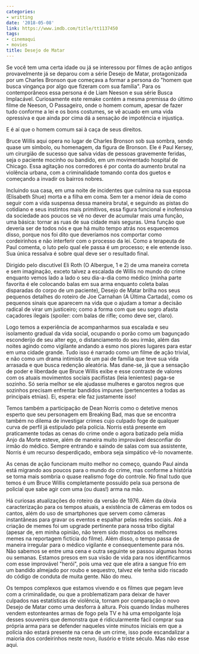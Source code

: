 ```yaml
---
categories:
- writting
date: '2018-05-08'
link: https://www.imdb.com/title/tt1137450
tags:
- cinemaqui
- movies
title: Desejo de Matar
---
```


Se você tem uma certa idade ou já se interessou por filmes de ação antigos provavelmente já se deparou com a série Desejo de Matar, protagonizada por um Charles Bronson que começava a formar a persona do "homem que busca vingança por algo que fizeram com sua família". Para os contemporâneos essa persona é de Liam Neeson e sua série Busca Implacável. Curiosamente este remake contém a mesma premissa do último filme de Neeson, O Passageiro, onde o homem comum, apesar de fazer tudo conforme a lei e os bons costumes, se vê acuado em uma vida opressiva e que ainda por cima dá a sensação de impotência e injustiça.

E é aí que o homem comum sai à caça de seus direitos.

Bruce Willis aqui opera no lugar de Charles Bronson sob sua sombra, sendo quase um símbolo, ou homenagem, da figura de Bronson. Ele é Paul Kersey, um cirurgião de sucesso que salva vidas de pessoas gravemente feridas, seja o paciente mocinho ou bandido, em um movimentado hospital de Chicago. Essa agitação nos corredores é por conta do aumento brutal na violência urbana, com a criminalidade tomando conta dos guetos e começando a invadir os bairros nobres.

Incluindo sua casa, em uma noite de incidentes que culmina na sua esposa (Elisabeth Shue) morta e a filha em coma. Sem ter a menor ideia de como seguir com a vida suspensa dessa maneira brutal, e seguindo as pistas do cotidiano e seus instintos mais primitivos, essa figura funcional e inofensiva da sociedade aos poucos se vê no dever de acumular mais uma função, uma básica: tornar as ruas de sua cidade mais seguras. Uma função que deveria ser de todos nós e que há muito tempo atrás nos esquecemos disso, porque nos foi dito que deveríamos nos comportar como cordeirinhos e não interferir com o processo da lei. Como a terapeuta de Paul comenta, o luto pelo qual ele passa é um processo; e ele entende isso. Sua única ressalva é sobre qual deve ser o resultado final.

Dirigido pelo discutível Eli Roth (O Albergue, 1 e 2) de uma maneira correta e sem imaginação, exceto talvez a escalada de Willis no mundo do crime enquanto vemos lado a lado o seu dia-a-dia como médico (minha parte favorita é ele colocando balas em sua arma enquanto coleta balas disparadas do corpo de um paciente), Desejo de Matar brilha nos seus pequenos detalhes do roteiro de Joe Carnahan (A Última Cartada), como os pequenos sinais que aparecem na vida que o ajudam a tomar a decisão radical de virar um justiceiro; como a forma com que seu sogro afasta caçadores ilegais (spoiler: com balas de rifle; como deve ser, claro).

Logo temos a experiência de acompanharmos sua escalada e seu isolamento gradual da vida social, ocupando o porão como um bagunçado esconderijo de seu alter ego, o distanciamento do seu irmão, além das noites agindo como vigilante andando a esmo nos piores lugares para estar em uma cidade grande. Tudo isso é narrado como um filme de ação trivial, e não como um drama intimista de um pai de família que teve sua vida arrasada e que busca redenção aleatória. Mas dane-se, já que a sensação de poder e liberdade que Bruce Willis exibe e esse contraste de valores com os atuais movimentos sociais pacifistas (leia lenientes) paga-se sozinho. Só seria melhor se ele ajudasse mulheres e garotos negros que sozinhos precisam enfrentar bandidos impunes (pertencentes a todas as principais etnias). Ei, espera: ele faz justamente isso!

Temos também a participação de Dean Norris como o detetive menos esperto que seu personagem em Breaking Bad, mas que se encontra também no dilema de investigar crimes cujo culpado foge de qualquer curva de perfil já estipulado pela polícia. Norris está presente em praticamente todas as cenas do crime onde o agora batizado pela mídia Anjo da Morte esteve, além de maneira muito improvável desconfiar do irmão do médico. Sempre entrando e saindo de salas com sua assistente, Norris é um recurso desperdiçado, embora seja simpático vê-lo novamente.

As cenas de ação funcionam muito melhor no começo, quando Paul ainda está migrando aos poucos para o mundo do crime, mas conforme a história se torna mais sombria o quase realismo foge do controle. No final tudo que temos é um Bruce Willis completamente possuído pela sua persona de policial que sabe agir com uma (ou duas!) arma na mão.

Há curiosas atualizações do roteiro da versão de 1976. Além da óbvia caracterização para os tempos atuais, a existência de câmeras em todos os cantos, além do uso de smartphones que servem como câmeras instantâneas para gravar os eventos e espalhar pelas redes sociais. Até a criação de memes foi um upgrade pertinente para nossa tribo digital (apesar de, em minha opinião, não terem sido mostrados os melhores memes na reportagem fictícia do filme). Além disso, o tempo passa de maneira irregular para o médico vigilante e consequentemente para nós. Não sabemos se entre uma cena e outra seguinte se passou algumas horas ou semanas. Estamos presos em sua visão de vida para nos identificarmos com esse improvável "herói", pois uma vez que ele atira a sangue frio em um bandido almejado por roubo e sequestro, talvez ele tenha sido riscado do código de conduta de muita gente. Não do meu.

Os tempos complexos que estamos vivendo e os filmes que pegam leve com a criminalidade, ou que a problematizam para deixar de haver culpados nas estatísticas de violência, tornam por comparação o novo Desejo de Matar como uma desforra à altura. Pois quando lindas mulheres vendem estonteantes armas de fogo pela TV e há uma empolgante loja desses souvenirs que demonstra que é ridicularmente fácil comprar sua própria arma para se defender naqueles vinte minutos iniciais em que a polícia não estará presente na cena de um crime, isso pode escandalizar a maioria dos cordeirinhos neste novo, ilusório e triste século. Mas não esse aqui.